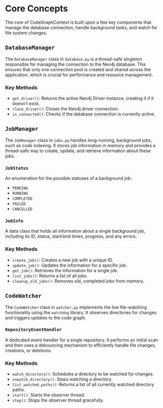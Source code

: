 # Core Concepts

The core of CodeGraphContext is built upon a few key components that manage the database connection, handle background tasks, and watch for file system changes.

## `DatabaseManager`

The `DatabaseManager` class in `database.py` is a thread-safe singleton responsible for managing the connection to the Neo4j database. This ensures that only one connection pool is created and shared across the application, which is crucial for performance and resource management.

### Key Methods

-   `get_driver()`: Returns the active Neo4j Driver instance, creating it if it doesn't exist.
-   `close_driver()`: Closes the Neo4j driver connection.
-   `is_connected()`: Checks if the database connection is currently active.

## `JobManager`

The `JobManager` class in `jobs.py` handles long-running, background jobs, such as code indexing. It stores job information in memory and provides a thread-safe way to create, update, and retrieve information about these jobs.

### `JobStatus`

An enumeration for the possible statuses of a background job:
- `PENDING`
- `RUNNING`
- `COMPLETED`
- `FAILED`
- `CANCELLED`

### `JobInfo`

A data class that holds all information about a single background job, including its ID, status, start/end times, progress, and any errors.

### Key Methods

-   `create_job()`: Creates a new job with a unique ID.
-   `update_job()`: Updates the information for a specific job.
-   `get_job()`: Retrieves the information for a single job.
-   `list_jobs()`: Returns a list of all jobs.
-   `cleanup_old_jobs()`: Removes old, completed jobs from memory.

## `CodeWatcher`

The `CodeWatcher` class in `watcher.py` implements the live file-watching functionality using the `watchdog` library. It observes directories for changes and triggers updates to the code graph.

### `RepositoryEventHandler`

A dedicated event handler for a single repository. It performs an initial scan and then uses a debouncing mechanism to efficiently handle file changes, creations, or deletions.

### Key Methods

-   `watch_directory()`: Schedules a directory to be watched for changes.
-   `unwatch_directory()`: Stops watching a directory.
-   `list_watched_paths()`: Returns a list of all currently watched directory paths.
-   `start()`: Starts the observer thread.
-   `stop()`: Stops the observer thread gracefully.